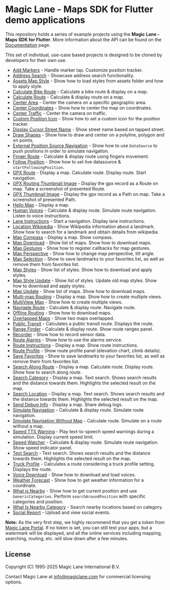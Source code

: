 # Magic Lane - Maps SDK for Flutter demo applications

This repository holds a series of example projects using the **Magic Lane - Maps SDK for Flutter**. More information about the API can be found on the [Documentation](https://developer.magiclane.com/documentation) page.

This set of individual, use-case based projects is designed to be cloned by developers for their own use.

* [Add Markers](add_markers) - Handle marker tap. Customize position tracker.
* [Address Search](address_search) - Showcase address search functionality.
* [Assets Map Style](assets_map_style) - Show how to load styles from assets folder and how to apply style.
* [Calculate Bike Route](calculate_bike_route) - Calculate a bike route & display on a map.
* [Calculate Route](calculate_route) - Calculate & display route on a map.
* [Center Area](center_area) - Center the camera on a specific geographic area.
* [Center Coordinates](center_coordinates) - Show how to center the map on coordinates.
* [Center Traffic](center_traffic) - Center the camera on traffic.
* [Custom Position Icon](custom_position_icon) - Show how to set a custom icon for the position tracker.
* [Display Cursor Street Name](display_cursor_street_name) - Show street name based on tapped street.
* [Draw Shapes](draw_shapes) - Show how to draw and center on a polyline, polygon and on points.
* [External Position Source Navigation](external_position_source_navigation) - Show how to use `DataSource` to push positions in order to simulate navigation.
* [Finger Route](finger_route) - Calculate & display route using fingers movement.
* [Follow Position](follow_position) - Show how to set live datasource & `startFollowingPosition`.
* [GPX Route](gpx_route) - Display a map. Calculate route. Display route. Start navigation.
* [GPX Routing Thumbnail Image](gpx_routing_thumbnail_image) - Display the gpx record as a Route on map. Take a screenshot of presented Route.
* [GPX Thumbnail Image](gpx_thumbnail_image) - Display the gpx record as a Path on map. Take a screenshot of presented Path.
* [Hello Map](hello_map) - Display a map.
* [Human Voices](human_voices) - Calculate & display route. Simulate route navigation. Listen to voice instructions.
* [Lane Instructions](lane_instructions) - Start a navigation. Display lane instructions.
* [Location Wikipedia](location_wikipedia) - Show Wikipedia information about a landmark. Show how to search for a landmark and obtain details from wikipedia.
* [Map Compass](map_compass) - Display a map. Show compass.
* [Map Download](map_download) - Show list of maps. Show how to download maps.
* [Map Gestures](map_gestures) - Show how to register callbacks for map gestures.
* [Map Perspective](map_perspective) - Show how to change map perspective, tilt angle.
* [Map Selection](map_selection) - Show to save landmarks to your favorites list, as well as remove them from favorites list.
* [Map Styles](map_styles) - Show list of styles. Show how to download and apply styles.
* [Map Style Update](map_style_update) - Show list of styles. Update old map styles. Show how to download and apply styles.
* [Map Update](map_update) - Show list of maps. Show how to download maps.
* [Multi-map Routing](multi_map_routing) - Display a map. Show how to create multiple views.
* [MultiView Map](multiview_map) - Show how to create multiple views.
* [Navigate Route](navigate_route) - Calculate & display route. Navigate route.
* [Offline Routing](offline_routing) - Show how to download maps.
* [Overlapped Maps](overlapped_maps) - Show two maps overlapped.
* [Public Transit](public_transit) - Calculates a public transit route. Displays the route.
* [Range Finder](range_finder) - Calculate & display route. Show route ranges panel.
* [Recorder](recorder) - Show how to record sensor data.
* [Route Alarms](route_alarms) - Show how to use the alarms service.
* [Route Instructions](route_instructions) - Display a map. Show route instructions.
* [Route Profile](route_profile) - Show route profile panel (elevation chart, climb details).
* [Save Favorites](save_favorites) - Show to save landmarks to your favorites list, as well as remove them from favorites list.
* [Search Along Route](search_along_route) - Display a map. Calculate route. Display route. Show how to search along route.
* [Search Category](search_category) - Display a map. Text search. Shows search results and the distance towards them. Highlights the selected result on the map.
* [Search Location](search_location) - Display a map. Text search. Shows search results and the distance towards them. Highlights the selected result on the map.
* [Send Debug Info](send_debug_info) - Display a map. Share debug logs.
* [Simulate Navigation](simulate_navigation) - Calculate & display route. Simulate route navigation.
* [Simulate Navigation Without Map](simulate_navigation_without_map) - Calculate route. Simulate on a route without a map.
* [Speed TTS Warning](speed_tts_warning) - Play text-to-speech speed warnings during a simulation. Display current speed limit.
* [Speed Watcher](speed_watcher) - Calculate & display route. Simulate route navigation. Show speed indicator panel.
* [Text Search](text_search) - Text search. Shows search results and the distance towards them. Highlights the selected result on the map.
* [Truck Profile](truck_profile) - Calculates a route considering a truck profile setting. Displays the route.
* [Voice Download](voice_download) - Show how to download and load voices.
* [Weather Forecast](weather_forecast) - Show how to get weather information for a coordinate.
* [What is Nearby](what_is_nearby) - Show how to get current position and use `GenericCategories`. Perform `searchAroundPosition` with specific categories and position.
* [What Is Nearby Category](what_is_nearby_category) - Search nearby locations based on category.
* [Social Report](social_report) - Upload and view social events.

**Note:** As the very first step, we highly recommend that you get a token from [Magic Lane Portal](https://developer.magiclane.com/api). If no token is set, you can still test your apps, but a watermark will be displayed, and all the online services including mapping, searching, routing, etc. will slow down after a few minutes.

## License

Copyright (C) 1995-2025 Magic Lane International B.V.

Contact Magic Lane at info@magiclane.com for commercial licensing options.